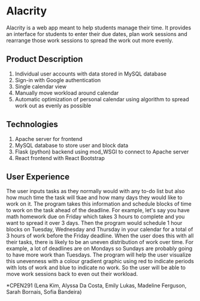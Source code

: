# Alacrity

Alacrity is a web app meant to help students manage their time. It provides an interface for students to enter their due dates, plan work sessions and rearrange those work sessions to spread the work out more evenly.

## Product Description

1. Individual user accounts with data stored in MySQL database
2. Sign-in with Google authentication
3. Single calendar view
4. Manually move workload around calendar
5. Automatic optimization of personal calendar using algorithm to spread work out as evenly as possible

## Technologies

1. Apache server for frontend
2. MySQL database to store user and block data
3. Flask (python) backend using mod_WSGI to connect to Apache server
4. React frontend with React Bootstrap

## User Experience

The user inputs tasks as they normally would with any to-do list but also how much time the task will tkae and how many days they would like to work on it. The program takes this information and schedule blocks of time to work on the task ahead of the deadline. For example, let's say you have math homework due on Friday which takes 3 hours to complete and you want to spread it over 3 days. Then the program would schedule 1 hour blocks on Tuesday, Wednesday and Thursday in your calendar for a total of 3 hours of work before the Friday deadline. When the user does this with all their tasks, there is likely to be an uneven distribution of work over time. For example, a lot of deadlines are on Mondays so Sundays are probably going to have more work than Tuesdays. The program will help the user visualize this unevenness with a colour gradient graphic using red to indicate periods with lots of work and blue to indicate no work. So the user will be able to move work sessions back to even out their workload. 

*CPEN291 (Lena Kim, Alyssa Da Costa, Emily Lukas, Madeline Ferguson, Sarah Bornais, Sofia Bandeira) 
